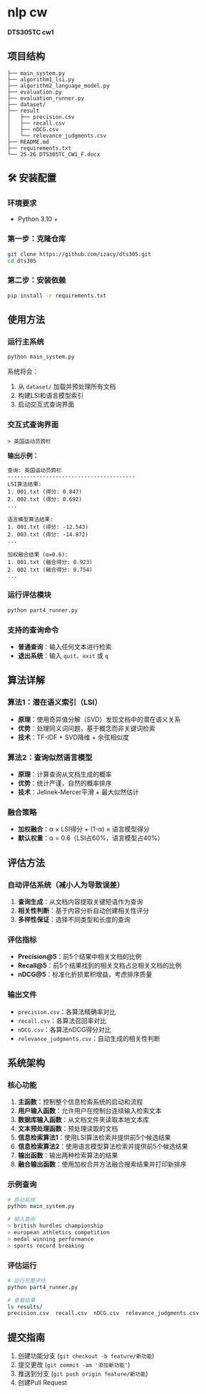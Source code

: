 # nlp cw

**DTS305TC cw1**

## 项目结构

```
├── main_system.py              
├── algorithm1_lsi.py           
├── algorithm2_language_model.py 
├── evaluation.py               
├── evaluation_runner.py             
├── dataset/                    
├── result
│   ├── precision.csv               
│   ├── recall.csv                  
│   ├── nDCG.csv                    
│   └── relevance_judgments.csv     
├── README.md                   
├── requirements.txt            
└── 25-26 DTS305TC_CW1_F.docx   
```

## 🛠️ 安装配置

### 环境要求
- Python 3.10 +

### 第一步：克隆仓库
```bash
git clone https://github.com/izacy/dts305.git
cd dts305
```

### 第二步：安装依赖
```bash
pip install -r requirements.txt
```


## 使用方法

### 运行主系统
```bash
python main_system.py
```

系统将会：
1. 从 `dataset/` 加载并预处理所有文档
2. 构建LSI和语言模型索引
3. 启动交互式查询界面

### 交互式查询界面
```
> 英国运动员跨栏
```

**输出示例：**
```
查询: 英国运动员跨栏
----------------------------------------
LSI算法结果:
1. 001.txt (得分: 0.847)
2. 002.txt (得分: 0.692)
...

语言模型算法结果:
1. 001.txt (得分: -12.543)
2. 003.txt (得分: -14.872)
...

加权融合结果 (α=0.6):
1. 001.txt (融合得分: 0.923)
2. 002.txt (融合得分: 0.754)
...
```

### 运行评估模块
```bash
python part4_runner.py
```

### 支持的查询命令
- **普通查询**：输入任何文本进行检索
- **退出系统**：输入 `quit`、`exit` 或 `q`

## 算法详解

### 算法1：潜在语义索引（LSI）
- **原理**：使用奇异值分解（SVD）发现文档中的潜在语义关系
- **优势**：处理同义词问题，基于概念而非关键词检索
- **技术**：TF-IDF + SVD降维 + 余弦相似度

### 算法2：查询似然语言模型
- **原理**：计算查询从文档生成的概率
- **优势**：统计严谨，自然的概率排序
- **技术**：Jelinek-Mercer平滑 + 最大似然估计

### 融合策略
- **加权融合**：α × LSI得分 + (1-α) × 语言模型得分
- **默认权重**：α = 0.6（LSI占60%，语言模型占40%）

## 评估方法

### 自动评估系统（减小人为导致误差）
1. **查询生成**：从文档内容提取关键短语作为查询
2. **相关性判断**：基于内容分析自动创建相关性评分
3. **多样性保证**：选择不同类型和长度的查询

### 评估指标
- **Precision@5**：前5个结果中相关文档的比例
- **Recall@5**：前5个结果找到的相关文档占总相关文档的比例  
- **nDCG@5**：标准化折损累积增益，考虑排序质量

### 输出文件
- `precision.csv`：各算法精确率对比
- `recall.csv`：各算法召回率对比
- `nDCG.csv`：各算法nDCG得分对比
- `relevance_judgments.csv`：自动生成的相关性判断

## 系统架构

### 核心功能

1. **主函数**：控制整个信息检索系统的启动和流程
2. **用户输入函数**：允许用户在控制台连续输入检索文本
3. **数据库输入函数**：从文档文件夹读取本地文本库
4. **文本预处理函数**：预处理读取的文档
5. **信息检索算法1**：使用LSI算法检索并提供前5个候选结果
6. **信息检索算法2**：使用语言模型算法检索并提供前5个候选结果
7. **输出函数**：输出两种检索算法的结果
8. **融合输出函数**：使用加权合并方法融合搜索结果并打印新排序


### 示例查询
```bash
# 启动系统
python main_system.py

# 输入查询
> british hurdles championship
> european athletics competition  
> medal winning performance
> sports record breaking
```

### 评估运行
```bash
# 运行完整评估
python part4_runner.py

# 查看结果
ls results/
precision.csv  recall.csv  nDCG.csv  relevance_judgments.csv
```


## 提交指南

1. 创建功能分支 (`git checkout -b feature/新功能`)
2. 提交更改 (`git commit -am '添加新功能'`)
3. 推送到分支 (`git push origin feature/新功能`)
4. 创建Pull Request
